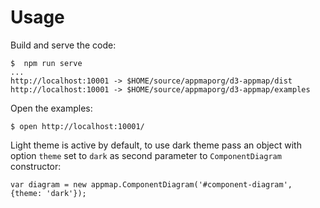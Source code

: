 # Usage

Build and serve the code:

```
$  npm run serve
...
http://localhost:10001 -> $HOME/source/appmaporg/d3-appmap/dist
http://localhost:10001 -> $HOME/source/appmaporg/d3-appmap/examples
```

Open the examples:

```
$ open http://localhost:10001/
```

Light theme is active by default, to use dark theme pass an object with option `theme` set to `dark` as second parameter to `ComponentDiagram` constructor:

```
var diagram = new appmap.ComponentDiagram('#component-diagram', {theme: 'dark'});
```
